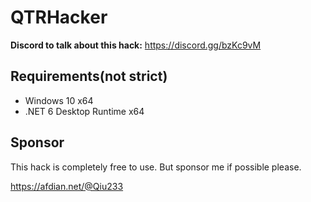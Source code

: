 # QTRHacker

**Discord to talk about this hack:** https://discord.gg/bzKc9vM

## Requirements(not strict)
* Windows 10 x64
* .NET 6 Desktop Runtime x64

## Sponsor
This hack is completely free to use. But sponsor me if possible please.

https://afdian.net/@Qiu233
